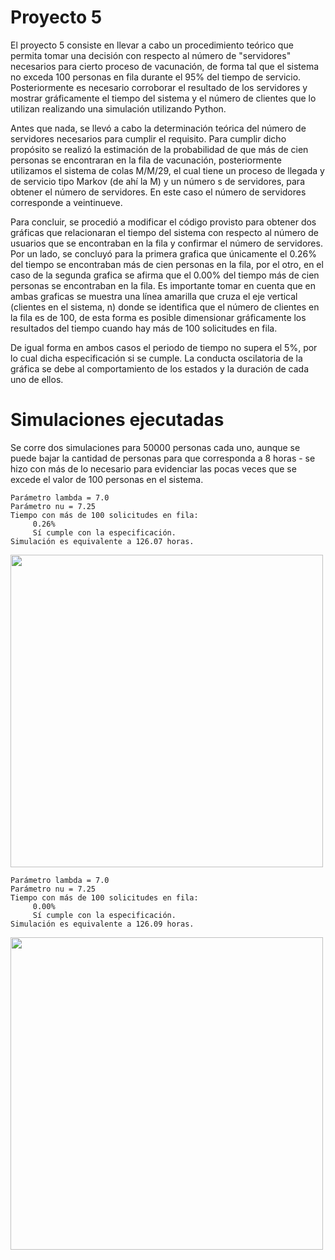 # Proyecto 5

El proyecto 5 consiste en llevar a cabo un procedimiento teórico que permita tomar una decisión con respecto al número de "servidores" necesarios para cierto proceso de vacunación, de forma tal que el sistema no exceda 100 personas en fila durante el 95% del tiempo de servicio. Posteriormente es necesario corroborar el resultado de los servidores y mostrar gráficamente el tiempo del sistema y el número de clientes que lo utilizan realizando una simulación utilizando Python. 

Antes que nada, se llevó a cabo la determinación teórica del número de servidores necesarios para cumplir el requisito. Para cumplir dicho propósito se realizó la estimación de la probabilidad de que más de cien personas se encontraran en la fila de vacunación, posteriormente utilizamos el sistema de colas M/M/29, el cual tiene un proceso de llegada y de servicio tipo Markov (de ahí la M) y un número s de servidores, para obtener el número de servidores. En este caso el número de servidores corresponde a veintinueve.

Para concluir, se procedió a modificar el código provisto para obtener dos gráficas que relacionaran el tiempo del sistema con respecto al número de usuarios que se encontraban en la fila y confirmar el número de servidores.  Por un lado, se concluyó para la primera grafica que únicamente el 0.26% del tiempo se encontraban más de cien personas en la fila, por el otro, en el caso de la segunda grafica se afirma que el 0.00% del tiempo más de cien personas se encontraban en la fila. Es importante tomar en cuenta que en ambas graficas se muestra una línea amarilla que cruza el eje vertical (clientes en el sistema, n) donde se identifica que el número de clientes en la fila es de 100, de esta forma es posible dimensionar gráficamente los resultados del tiempo cuando hay más de 100 solicitudes en fila.

De igual forma en ambos casos el periodo de tiempo no supera el 5%, por lo cual dicha especificación si se cumple. La conducta oscilatoria de la gráfica se debe al comportamiento de los estados y la duración de cada uno de ellos.

# Simulaciones ejecutadas
Se corre dos simulaciones para 50000 personas cada uno, aunque se puede bajar la cantidad de personas para que corresponda a 8 horas - se hizo con más de lo necesario para evidenciar las pocas veces que se excede el valor de 100 personas en el sistema.

```
Parámetro lambda = 7.0
Parámetro nu = 7.25
Tiempo con más de 100 solicitudes en fila:
	 0.26%
	 Sí cumple con la especificación.
Simulación es equivalente a 126.07 horas.
```

<img src="https://user-images.githubusercontent.com/20981514/127970177-de505437-408f-418f-b3b9-0acc3cc9657e.png" width="500"/>


```
Parámetro lambda = 7.0
Parámetro nu = 7.25
Tiempo con más de 100 solicitudes en fila:
	 0.00%
	 Sí cumple con la especificación.
Simulación es equivalente a 126.09 horas.
```
<img src="https://user-images.githubusercontent.com/20981514/127970184-37fa40dd-8659-4769-8d3c-6b93be9275ea.png" width="500"/>

